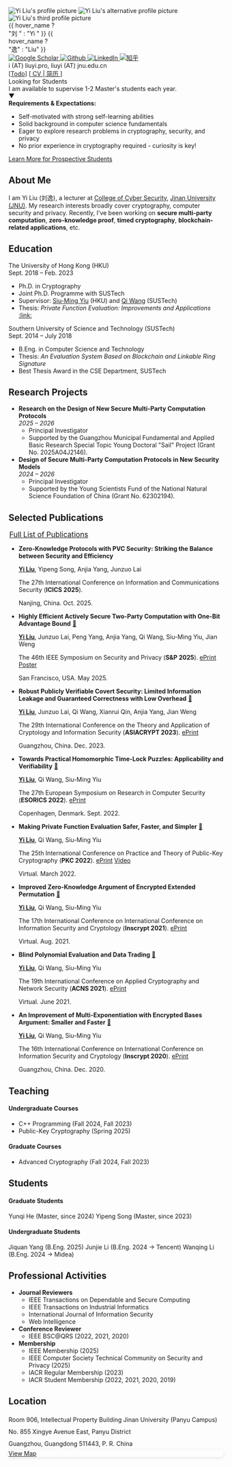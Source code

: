 <div id="intro">
  <div class="profile">
    <div class="image">
      <div id="avatar"  @click="todo">
          <img v-show="!hover_avatar" src="public/img/logo.jpg" alt="Yi Liu's profile picture" v-on="{ mouseenter: mouseEnter, mouseleave: mouseLeave }">
          <img v-show="hover_avatar && todo_num % 2 == 0" src="public/img/logo2.jpg" alt="Yi Liu's alternative profile picture" v-on="{ mouseenter: mouseEnter, mouseleave: mouseLeave }">
          <img v-show="hover_avatar && todo_num % 2 == 1" src="public/img/logo3.jpg" alt="Yi Liu's third profile picture" v-on="{ mouseenter: mouseEnter, mouseleave: mouseLeave }">
      </div>
    </div>
    <div class="info">
      <div class="name" style="max-width: 120px" @mouseenter="hover_name = true"
          @mouseleave="hover_name = false">
        <span>{{ hover_name ? "刘   " : "Yi " }}</span>
        <span class="last">{{ hover_name ? "逸" : "Liu" }}</span>
      </div>
      <div class="socials">
        <div>
            <a href="https://scholar.google.com.hk/citations?user=pKOcyg0AAAAJ" target="_blank">
              <img src="public/icons/google-scholar.svg" alt="Google Scholar"
              title="Google Scholar" />
            </a>
            <a href="https://github.com/liu-yi" target="_blank">
              <img src="public/icons/github.svg" alt="Github"
              title="Github" />
            </a>
            <a href="https://www.linkedin.com/in/liuyipro" target="_blank">
              <img src="public/icons/linkedin-mono.svg" alt="LinkedIn"
              title="LinkedIn" />
            </a>
            <a href="https://www.zhihu.com/people/imliuyi" target="_blank">
              <img src="public/icons/zhihu.svg" alt="知乎"
              title="知乎" />
            </a>
        </div>
      </div>
      <div class="contact">
        <div class="email" title="Contact me">i (AT) liuyi.pro, liuyi (AT) jnu.edu.cn</div>
      </div>
      <div class="cv">
        <span v-if="display_todo">[</span><a v-if="display_todo" href="#/miscellaneous/todo">Todo</a><span v-if="display_todo">]</span>
        [<a target="_blank" style="font-size: 1em" href="public/cv/YiLIU-CV-en.pdf" title="Download my CV">
          CV
        </a>|<a target="_blank" style="font-size: 1em" href="public/cv/YiLIU-CV-cn.pdf" title="下载我的中文版简历">
          简历
        </a>]
      </div>
    </div>
  </div>
</div>
<script>
  Vue.createApp({
    data: function(){
      return {
        hover_avatar: false,
        hover_name: false,
        todo_num : 0,
        display_todo: false,
      }
    },
    methods: {
      mouseEnter(event) {
        this.hover_avatar = true;
        // this.hover_name = true; 
      },
      mouseLeave(event) {
        this.hover_avatar = false;
        // this.hover_name = false; 
      },
      todo(){
        this.todo_num++; 
        if(this.todo_num == 10){
          this.display_todo = true
        }
      }
    }, 
  }).mount('#intro');
</script>

<div class="students-section">
  <div class="students-toggle" role="button" tabindex="0" data-toggle="students">
    <div class="students-toggle-content">
      <div class="students-title">Looking for Students</div>
      <div class="students-summary">
        I am available to supervise <span class="students-highlight">1-2 Master's students</span> each year.
      </div>
    </div>
    <div class="students-toggle-icon">▼</div>
  </div>
  <div class="students-content-collapsible">
    <div class="students-requirements">
      <strong>Requirements & Expectations:</strong>
      <ul>
        <li>Self-motivated with strong self-learning abilities</li>
        <li>Solid background in computer science fundamentals</li>
        <li>Eager to explore research problems in cryptography, security, and privacy</li>
        <li>No prior experience in cryptography required - curiosity is key!</li>
      </ul>
    </div>
    <a href="#/for-students/" class="students-cta">
      Learn More for Prospective Students
    </a>
  </div>
</div> 


## About Me
I am Yi Liu (刘逸), a lecturer at [College of Cyber Security](https://cybsec.jnu.edu.cn/), [Jinan University (JNU)](https://english.jnu.edu.cn/). My research interests broadly cover cryptography, computer security and privacy. Recently, I’ve been working on **secure multi-party computation**, **zero-knowledge proof**, **timed cryptography**, **blockchain-related applications**, etc.



## Education

<div class="education-timeline">
  <div class="timeline-item">
    <div class="timeline-marker"></div>
    <div class="timeline-content">
      <div class="timeline-title">The University of Hong Kong (HKU)</div>
      <div class="timeline-duration">Sept. 2018 – Feb. 2023</div>
      <ul class="timeline-details">
        <li>Ph.D. in Cryptography</li>
        <li>Joint Ph.D. Programme with SUSTech</li>
        <li>Supervisor: <a href="https://www.cs.hku.hk/index.php/people/academic-staff/smyiu" target="_blank">Siu-Ming Yiu</a> (HKU) and <a href="https://dake98.github.io" target="_blank">Qi Wang</a> (SUSTech)</li>
        <li>Thesis: <em>Private Function Evaluation: Improvements and Applications</em> <a class="emoji" href="https://hub.hku.hk/handle/10722/327638" target="_blank">:link:</a></li>
      </ul>
    </div>
  </div>

  <div class="timeline-item">
    <div class="timeline-marker"></div>
    <div class="timeline-content">
      <div class="timeline-title">Southern University of Science and Technology (SUSTech)</div>
      <div class="timeline-duration">Sept. 2014 – July 2018</div>
      <ul class="timeline-details">
        <li>B.Eng. in Computer Science and Technology</li>
        <li>Thesis: <em>An Evaluation System Based on Blockchain and Linkable Ring Signature</em></li>
        <li>Best Thesis Award in the CSE Department, SUSTech</li>
      </ul>
    </div>
  </div>
</div>

## Research Projects
- <span title="新型安全多方计算协议设计研究">**Research on the Design of New Secure Multi-Party Computation Protocols**</span> <div class="duration">*2025 – 2026*</div>
  - <span title="项目负责人">Principal Investigator</span>
  - Supported by the <span title="广州市基础与应用基础研究专题（青年博士“启航”项目）">Guangzhou Municipal Fundamental and Applied Basic Research Special Topic Young Doctoral "Sail" Project</span> (Grant No. 2025A04J2146). 
- <span title="新型安全模型中的安全多方计算协议设计">**Design of Secure Multi-Party Computation Protocols in New Security Models**</span> <div class="duration">*2024 – 2026*</div>
  - <span title="项目负责人">Principal Investigator</span>
  - Supported by the <span title="国家自然科学基金青年科学基金项目">Young Scientists Fund of the National Natural Science Foundation of China</span> (Grant No. 62302194). 

## Selected Publications

<div class="publist">

<!-- [→ Full List](publications/) -->
<span><a class="btn btn-outline-primary" style="font-size: 17px; width: 100%; padding: 2px" href="#/publications/?id=main">Full List of Publications</a></span>


- **Zero-Knowledge Protocols with PVC Security: Striking the Balance between Security and Efficiency** 

    <u>**Yi Liu**</u>, Yipeng Song, Anjia Yang, Junzuo Lai

    The 27th International Conference on Information and Communications Security (**ICICS 2025**). 
    
    Nanjing, China. Oct. 2025.


- **Highly Efficient Actively Secure Two-Party Computation with One-Bit Advantage Bound** <span class="pubtag"><a class="emoji" href="https://doi.ieeecomputersociety.org/10.1109/SP61157.2025.00183" target="_blank">:link:</a></span>

    <u>**Yi Liu**</u>, Junzuo Lai, Peng Yang, Anjia Yang, Qi Wang, Siu-Ming Yiu, Jian Weng

    The 46th IEEE Symposium on Security and Privacy (**S&P 2025**). <span class="pubtag"><a class="btn btn-outline-primary" href="https://eprint.iacr.org/2025/614" target="_blank">ePrint</a></span> <span class="pubtag"><a class="btn btn-outline-primary" href="public/pdf/Oakland25.pdf" target="_blank">Poster</a></span>
    
    San Francisco, USA. May 2025.

- **Robust Publicly Verifiable Covert Security: Limited Information Leakage and Guaranteed Correctness with Low Overhead** <span class="pubtag"><a class="emoji" href="https://link.springer.com/chapter/10.1007/978-981-99-8721-4_9" target="_blank">:link:</a></span>
  
    <u>**Yi Liu**</u>, Junzuo Lai, Qi Wang, Xianrui Qin, Anjia Yang, Jian Weng 

    The 29th International Conference on the Theory and Application of Cryptology and Information Security (**ASIACRYPT 2023**). <span class="pubtag"><a class="btn btn-outline-primary" href="https://eprint.iacr.org/2023/1392" target="_blank">ePrint</a></span>

    Guangzhou, China. Dec. 2023.

- **Towards Practical Homomorphic Time-Lock Puzzles: Applicability and Verifiability** <span class="pubtag"><a class="emoji" href="https://link.springer.com/chapter/10.1007/978-3-031-17140-6_21" target="_blank">:link:</a></span>
  
    <u>**Yi Liu**</u>, Qi Wang, Siu-Ming Yiu 

    The 27th European Symposium on Research in Computer Security (**ESORICS 2022**). <span class="pubtag"><a class="btn btn-outline-primary" href="https://eprint.iacr.org/2022/585" target="_blank">ePrint</a></span>

    Copenhagen, Denmark. Sept. 2022.

- **Making Private Function Evaluation Safer, Faster, and Simpler** <span class="pubtag"><a class="emoji" href="https://link.springer.com/chapter/10.1007/978-3-030-97121-2_13" target="_blank">:link:</a></span>
  
    <u>**Yi Liu**</u>, Qi Wang, Siu-Ming Yiu 

    The 25th International Conference on Practice and Theory of Public-Key Cryptography (**PKC 2022**). <span class="pubtag"><a class="btn btn-outline-primary" href="https://eprint.iacr.org/2021/1682" target="_blank">ePrint</a> <a class="btn btn-outline-primary" href="https://www.youtube.com/watch?v=Pv8zVTxacr0" target="_blank">Video</a></span>

    Virtual. March 2022.  

- **Improved Zero-Knowledge Argument of Encrypted Extended Permutation** <span class="pubtag"><a class="emoji" href="https://link.springer.com/chapter/10.1007/978-3-030-88323-2_15" target="_blank">:link:</a></span>
  
    <u>**Yi Liu**</u>, Qi Wang, Siu-Ming Yiu 

    The 17th International Conference on International Conference on Information Security and Cryptology (**Inscrypt 2021**). <span class="pubtag"><a class="btn btn-outline-primary" href="https://eprint.iacr.org/2021/1430" target="_blank">ePrint</a></span>

    Virtual. Aug. 2021. 
    
- **Blind Polynomial Evaluation and Data Trading** <span class="pubtag"><a class="emoji" href="https://link.springer.com/chapter/10.1007/978-3-030-78372-3_5" target="_blank">:link:</a></span>
  
    <u>**Yi Liu**</u>, Qi Wang, Siu-Ming Yiu 

    The 19th International Conference on Applied Cryptography and Network Security (**ACNS 2021**). <span class="pubtag"><a class="btn btn-outline-primary" href="https://eprint.iacr.org/2021/413" target="_blank">ePrint</a></span>

    Virtual. June 2021. 

- **An Improvement of Multi-Exponentiation with Encrypted Bases Argument: Smaller and Faster** <span class="pubtag"><a class="emoji" href="https://link.springer.com/chapter/10.1007/978-3-030-71852-7_27" target="_blank">:link:</a></span>
  
    <u>**Yi Liu**</u>, Qi Wang, Siu-Ming Yiu 

    The 16th International Conference on International Conference on Information Security and Cryptology (**Inscrypt 2020**). <span class="pubtag"><a class="btn btn-outline-primary" href="https://eprint.iacr.org/2020/567" target="_blank">ePrint</a> </span>

    Guangzhou, China. Dec. 2020. 



</div>



## Teaching

<div class="compact-teaching">

<div class="teaching-level">
  <h4>Undergraduate Courses</h4>
  <ul class="teaching-courses">
    <li>C++ Programming (Fall 2024, Fall 2023)</li>
    <li>Public-Key Cryptography (Spring 2025)</li>
  </ul>
</div>

<div class="teaching-level">
  <h4>Graduate Courses</h4>
  <ul class="teaching-courses">
    <li>Advanced Cryptography (Fall 2024, Fall 2023)</li>
  </ul>
</div>

</div>

## Students

<div class="compact-students">

<div class="student-group">
  <h4>Graduate Students</h4>
  <div class="student-tags">
    <span class="student-tag">Yunqi He (Master, since 2024)</span>
    <span class="student-tag">Yipeng Song (Master, since 2023)</span>
  </div>
</div>

<div class="student-group">
  <h4>Undergraduate Students</h4>
  <div class="student-tags">
    <span class="student-tag">Jiquan Yang (B.Eng. 2025)</span>
    <span class="student-tag">Junjie Li (B.Eng. 2024 → Tencent)</span>
    <span class="student-tag">Wanqing Li (B.Eng. 2024 → Midea)</span>
  </div>
</div>

</div>

## Professional Activities
- **Journal Reviewers**
  - IEEE Transactions on Dependable and Secure Computing
  - IEEE Transactions on Industrial Informatics
  - International Journal of Information Security 
  - Web Intelligence
- **Conference Reviewer**
  - IEEE BSC@QRS (2022, 2021, 2020)
- **Membership**
  - IEEE Membership (2025)
  - IEEE Computer Society Technical Community on Security and Privacy (2025)
  - IACR Regular Membership (2023)
  - IACR Student Membership (2022, 2021, 2020, 2019)



<!-- ## Experience

- **Teaching Assistant**
  - COMP2119: Introduction to Data Structures and Algorithms (HKU Fall 2021)
  - CS403: Cryptography and Network Security (SUSTech Fall 2019, Fall 2020)
  - COMP7904: Information Security: Attacks and Defense (HKU Spring 2019)
  - CS304: Software Engineering (SUSTech Spring 2017)
  - CS201: Discrete Mathematics (SUSTech Fall 2016) 
  - CS302: Operating System (SUSTech Spring 2016)

- **Research Assistant**
  - CoCrypto Lab (Adviser: Qi Wang) <div class="duration">*Sept. 2016 – Aug. 2018*</div>
  - SUSTech Innovation Center for Data Science (Adviser: Rusong Zheng) <div class="duration">*July 2017 – Aug. 2017*</div>
  - UAV and Sensor Network Lab (Adviser: Qi Hao) <div class="duration">*July 2015 – Sept. 2016*</div> -->

<!-- ## Awards & Honors
- **Best Thesis Award** Department of Computer Science and Engineering of SUSTech **2018**
- **SUSTech Outstanding Student Scholarship** (Third Prize) **2017**
- **SUSTech Outstanding Student Scholarship** (Second Prize) **2016**
- **College Student Start-Up Scholarship** **2014 – 2018** -->

<!-- ## Skills
C/C++, Python, LaTeX, Java, HTML/CSS, JavaScript -->

## Location

<div class="address-wrapper">
  <div class="address-container" id="address-en" data-lang="en" style="line-height: 2;">
    <span class="room-info">Room 906, Intellectual Property Building</span>
    Jinan University (Panyu Campus)
    <br>
    No. 855 Xingye Avenue East, Panyu District  
    <br>
    Guangzhou, Guangdong 511443, P. R. China  
    <br>
  </div>
  <div class="address-container" id="address-cn" data-lang="cn" style="line-height: 2; display: none;">
    <span class="room-info">知识产权大楼906室</span>
    暨南大学（番禺校区）
    <br>
    番禺区新造镇兴业大道东855号  
    <br>
    中华人民共和国广东省广州市
    <br>
  </div>
</div>

<div id="map-container" style="border-radius: 8px; box-shadow: 0 2px 8px rgba(0, 0, 0, 0.1);">
<div id="amap-container"></div>
<a href="https://www.amap.com/search?id=B0JBD7XRFY&city=440113&geoobj=113.402929%7C23.011163%7C113.425245%7C23.022489&query_type=IDQ&query=%E6%9A%A8%E5%8D%97%E5%A4%A7%E5%AD%A6%E7%95%AA%E7%A6%BA%E6%A0%A1%E5%8C%BA%E7%9F%A5%E8%AF%86%E4%BA%A7%E6%9D%83%E5%A4%A7%E6%A5%BC&zoom=17" class="map-button" target="_blank">View Map</a>
</div>
